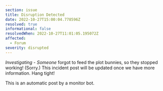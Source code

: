 ```yaml
---
section: issue
title: Disruption Detected
date: 2022-10-27T15:00:04.778596Z
resolved: true
informational: false
resolvedWhen: 2022-10-27T11:01:05.195072Z
affected:
  - Forum
severity: disrupted
---
```

*Investigating* - _Someone_ forgot to feed the plot bunnies, so they stopped working! (Sorry.) This incident post will be updated once we have more information. Hang tight!

This is an automatic post by a monitor bot.
        